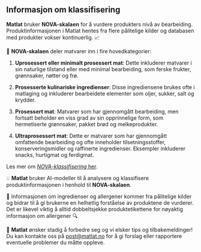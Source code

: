 ## Informasjon om klassifisering

**Matlat** bruker **NOVA-skalaen** for å vurdere produkters nivå av bearbeiding. Produktinformasjonen i Matlat hentes fra flere pålitelige kilder og databasen med produkter vokser kontinuerlig. 📈

📝 **NOVA-skalaen** deler matvarer inn i fire hovedkategorier:

1. **Uprosessert eller minimalt prosessert mat**: Dette inkluderer matvarer i sin naturlige tilstand eller med minimal bearbeiding, som ferske frukter, grønnsaker, nøtter og frø.

2. **Prosesserte kulinariske ingredienser**: Disse ingrediensene brukes ofte i matlaging og inkluderer bearbeidete elementer som oljer, sukker, salt og krydder.

3. **Prosessert mat**: Matvarer som har gjennomgått bearbeiding, men fortsatt beholder en viss grad av sin opprinnelige form, som hermetiserte grønnsaker, pakket brød og melkeprodukter.

4. **Ultraprosessert mat**: Dette er matvarer som har gjennomgått omfattende bearbeiding og ofte inneholder tilsetningsstoffer, konserveringsmidler og raffinerte ingredienser. Eksempler inkluderer snacks, hurtigmat og ferdigmat.

Les mer om [_NOVA-klassifisering_ her](https://nofima.no/fakta/verdt-a-vite-om-ultraprosessert-mat/#ib-toc-anchor-6).

💡 **Matlat** bruker AI-modeller til å analysere og klassifisere produktinformasjonen i henhold til **NOVA-skalaen**.

🛒 Informasjonen om ingredienser og allergener kommer fra pålitelige kilder og bidrar til å gi brukerne en helhetlig forståelse av produktene de vurderer. Det er likevel viktig å alltid dobbeltsjekke produktetikettene for nøyaktig informasjon om allergener 🔍

🚀 **Matlat** ønsker stadig å forbedre seg og vi elsker tips og tilbakemeldinger! Du kan kontakte oss på [post@matlat.no](mailto:post@matlat.no) for å gi forslag eller rapportere eventuelle problemer du måtte oppleve.
